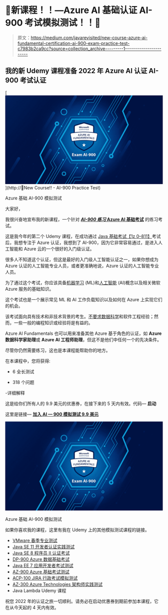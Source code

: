 # 🎉新课程！！—Azure AI 基础认证 AI-900 考试模拟测试！！🎉

> 原文：<https://medium.com/javarevisited/new-course-azure-ai-fundamental-certification-ai-900-exam-practice-test-c7983b2ca9cc?source=collection_archive---------1----------------------->

## 我的新 Udemy 课程准备 2022 年 Azure AI 认证 AI-900 考试认证

[![](img/e3ef1c93c9fb979702767532a62f7e54.png)](http://🎉New Course!! - AI-900 Practice Test)

Azure 基础 AI-900 模拟测试

大家好，

我很兴奋地宣布我的新课程，一个针对 [***AI-900 练习* Azure AI 基础考试**](https://www.udemy.com/course/ai-900-azure-ai-fundamentals-exam-practice-test-new/?couponCode=LAUNCH) 的练习考试。

这是我今年的第二个 Udemy 课程，在成功通过 [Java 基础考试【1z 0–811】](https://www.udemy.com/course/java-foundations-exam-1z0-811-practice-tests-new/?couponCode=5DAYSLAUNCH)考试后，我想专注于 Azure 认证，我想到了 AI-900，因为它非常容易通过，是进入人工智能和 Azure 云的一个很好的入门级认证。

很多人不知道这个认证，但这是最好的入门级人工智能认证之一，如果你想成为 Azure 认证的人工智能专业人员，或者更准确地说，Azure 认证的人工智能专业人员。

为了通过这个考试，你应该具备[机器学习](/javarevisited/top-10-machine-learning-and-data-science-certifications-and-training-courses-for-beginners-and-a6308497b764) (ML)和[人工智能](https://becominghuman.ai/5-best-artificial-intelligence-courses-for-beginners-in-2020-38db08617b12) (AI)概念以及相关微软 Azure 服务的基础知识。

这个考试也是一个展示常见 ML 和 AI 工作负载知识以及如何在 Azure 上实现它们的机会。

该考试面向具有技术和非技术背景的考生。[不要求数据科学](/javarevisited/my-favorite-data-science-and-machine-learning-courses-from-coursera-udemy-and-pluralsight-eafc73acc73f)和软件工程经验；然而，一些一般的编程知识或经验将是有益的。

Azure AI Fundamentals 也可以用来准备其他 Azure 基于角色的认证，如 **Azure 数据科学家助理**或 **Azure AI 工程师助理**，但这不是他们中任何一个的先决条件。

尽管你仍然需要练习，这也是本课程能帮助你的地方。

在本课程中，您将获得:

- 6 全长测试

- 318 个问题

-详细解释

这是给你们所有人的 9.9 美元的优惠券，在接下来的 5 天内有效。代码— **启动**

这里是链接— [**加入 AI — 900 模拟测试 9.9 美元**](https://www.udemy.com/course/ai-900-azure-ai-fundamentals-exam-practice-test-new/?couponCode=LAUNCH)

[![](img/e3ef1c93c9fb979702767532a62f7e54.png)](https://www.udemy.com/course/ai-900-azure-ai-fundamentals-exam-practice-test-new/?couponCode=LAUNCH)

Azure 基础 AI-900 模拟测试

如果你喜欢我的课程，这里有我在 Udemy 上的其他模拟测试课程的链接。

*   [VMware 春季专业测试](https://www.udemy.com/course/spring-professional-practice-test-questions-vmware-edu-certification/?couponCode=BESTPRICEJAN2021)
*   [Java SE 11 开发者认证实践测试](https://www.udemy.com/course/java-se-11-certification-exam-1z0-819-practice-tests/?couponCode=JAN2022LAUNCH)
*   [Java SE 8 程序员 II 认证考试](https://www.udemy.com/course/new-java-se8-programmer-certification-ocpjp-1z0-809-exam-practice-test/?couponCode=JAN2022LAUNCH)
*   [DP-900 Azure 数据基础考试](https://www.udemy.com/course/dp-900-azure-data-fundamntals-exam-mock-test-practice-questions/?couponCode=JAN2022LAUNCH)
*   [Java EE 7 应用开发者考试测试](https://www.udemy.com/course/java-ee-application-developer-exam-practice-tests/?couponCode=JAN2022LAUNCH)
*   [AZ-900 Azure 基础考试测试](https://www.udemy.com/course/az-900-practice-test-azure-fundamentls-certification-exam/?couponCode=JAN2022LAUNCH)
*   [ACP-100 JIRA 行政考试模拟测试](https://www.udemy.com/course/acp-100-jira-server-administrator-exam-practice-tests-quizes/?couponCode=JAN2022LAUNCH)
*   [AZ-300 Azure Technologies 架构师实践测试](https://www.udemy.com/course/az-303-microsoft-azure-architect-technologies-practice-tests/?couponCode=JAN2022LAUNCH)
*   Java Lambda Udemy 课程

祝您 2022 年的认证之旅一切顺利。请务必在启动优惠券到期前参加本课程，它在从今天起的 4 天内有效。